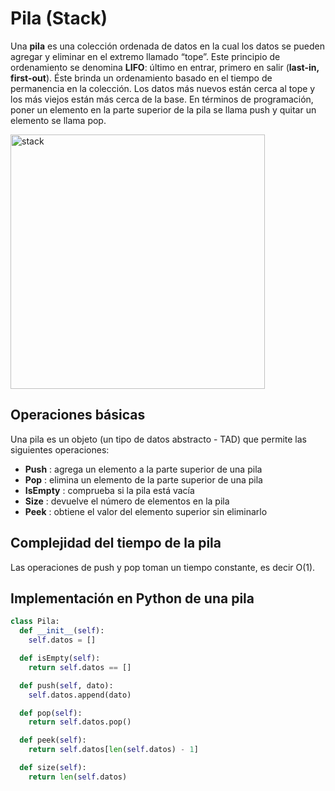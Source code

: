 # Pila (Stack)

Una **pila** es una colección ordenada de datos en la cual los datos se pueden agregar y eliminar en el extremo llamado “tope”.
Este principio de ordenamiento se denomina **LIFO**: último en entrar, primero en salir (**last-in, first-out**). Éste brinda un ordenamiento basado en el tiempo de permanencia en la colección. 
Los datos más nuevos están cerca al tope y los más viejos están más cerca de la base.
En términos de programación, poner un elemento en la parte superior de la pila se llama push y quitar un elemento se llama pop.

<img width="407" alt="stack" src="https://user-images.githubusercontent.com/42527034/120229121-1ad07100-c212-11eb-80d6-d9a41f040958.png">

## Operaciones básicas

Una pila es un objeto (un tipo de datos abstracto - TAD) que permite las siguientes operaciones:

* **Push** : agrega un elemento a la parte superior de una pila
* **Pop** : elimina un elemento de la parte superior de una pila
* **IsEmpty** : comprueba si la pila está vacía
* **Size** :  devuelve el número de elementos en la pila
* **Peek** : obtiene el valor del elemento superior sin eliminarlo

## Complejidad del tiempo de la pila

Las operaciones de push y pop toman un tiempo constante, es decir O(1).

## Implementación en Python de una pila

```python
class Pila:
  def __init__(self):
    self.datos = []

  def isEmpty(self):
    return self.datos == []

  def push(self, dato):
    self.datos.append(dato)

  def pop(self):
    return self.datos.pop()

  def peek(self):
    return self.datos[len(self.datos) - 1]

  def size(self):
    return len(self.datos)
```
